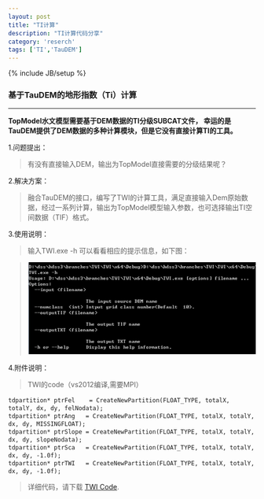 ```yaml
---
layout: post
title: "TI计算"
description: "TI计算代码分享"
category: 'reserch'
tags: ['TI','TauDEM']
---
```

{% include JB/setup %}

### 基于TauDEM的地形指数（Ti）计算

----------


**TopModel水文模型需要基于DEM数据的TI分级SUBCAT文件， 幸运的是TauDEM提供了DEM数据的多种计算模块，但是它没有直接计算TI的工具。**

1.问题提出：


> 有没有直接输入DEM，输出为TopModel直接需要的分级结果呢？

2.解决方案：
 

> 融合TauDEM的接口，编写了TWI的计算工具，满足直接输入Dem原始数据，经过一系列计算，输出为TopModel模型输入参数，也可选择输出TI空间数据（TIF）格式。

3.使用说明：


> 输入TWI.exe -h 可以看看相应的提示信息，如下图：

> ![](/images/TWI.jpg)


4.附件说明：


> TWI的code（vs2012编译,需要MPI）

	tdpartition* ptrFel    = CreateNewPartition(FLOAT_TYPE, totalX, totalY, dx, dy, felNodata);
	tdpartition* ptrAng   = CreateNewPartition(FLOAT_TYPE, totalX, totalY, dx, dy, MISSINGFLOAT);
	tdpartition* ptrSlope = CreateNewPartition(FLOAT_TYPE, totalX, totalY, dx, dy, slopeNodata);
	tdpartition* ptrSca   = CreateNewPartition(FLOAT_TYPE, totalX, totalY, dx, dy, -1.0f);
	tdpartition* ptrTWI   = CreateNewPartition(FLOAT_TYPE, totalX, totalY, dx, dy, -1.0f);


> 详细代码，请下载 [TWI Code](/upload/TWI.tar).
